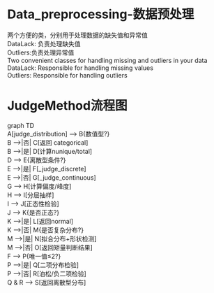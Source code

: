 # Data_preprocessing-数据预处理
两个方便的类，分别用于处理数据的缺失值和异常值  
DataLack: 负责处理缺失值  
Outliers:负责处理异常值  
Two convenient classes for handling missing and outliers in your data  
DataLack: Responsible for handling missing values  
Outliers: Responsible for handling outliers  

# JudgeMethod流程图
graph TD  
    A[judge_distribution] --> B{数值型?}  
    B -->|否| C[返回 categorical]  
    B -->|是| D[计算nunique/total]  
    D --> E{离散型条件?}  
    E -->|是| F[_judge_discrete]  
    E -->|否| G[_judge_continuous]  
    G --> H[计算偏度/峰度]  
    H --> I[分层抽样]  
    I --> J[正态性检验]  
    J --> K{是否正态?}  
    K -->|是| L[返回normal]  
    K -->|否| M{是否复杂分布?}  
    M -->|是| N[拟合分布+形状检测]  
    M -->|否| O[返回矩量判断结果]  
    F --> P{唯一值≤2?}  
    P -->|是| Q[二项分布检验]  
    P -->|否| R[泊松/负二项检验]  
    Q & R --> S[返回离散型分布]  

